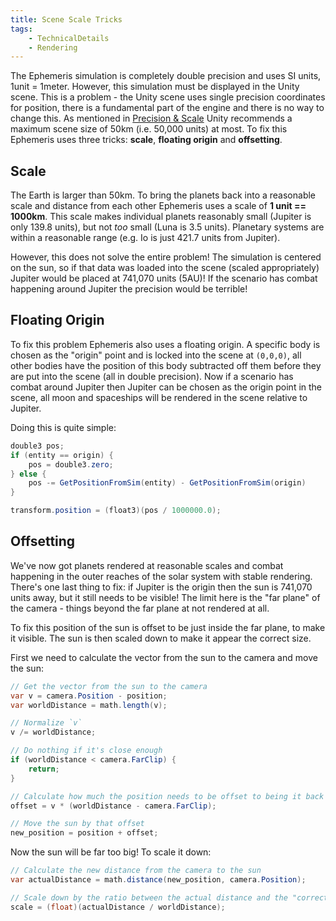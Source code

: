 ```yaml
---
title: Scene Scale Tricks
tags:
    - TechnicalDetails
    - Rendering
---
```


The Ephemeris simulation is completely double precision and uses SI units, 1unit = 1meter. However, this simulation must be displayed in the Unity scene. This is a problem - the Unity scene uses single precision coordinates for position, there is a fundamental part of the engine and there is no way to change this. As mentioned in [Precision & Scale](../PrecisionScale/PrecisionScale.md) Unity recommends a maximum scene size of 50km (i.e. 50,000 units) at most. To fix this Ephemeris uses three tricks: **scale**, **floating origin** and **offsetting**.

## Scale
The Earth is larger than 50km. To bring the planets back into a reasonable scale and distance from each other Ephemeris uses a scale of **1 unit == 1000km**. This scale makes individual planets reasonably small (Jupiter is only 139.8 units), but not _too_ small (Luna is 3.5 units). Planetary systems are within a reasonable range (e.g. Io is just 421.7 units from Jupiter).

However, this does not solve the entire problem! The simulation is centered on the sun, so if that data was loaded into the scene (scaled appropriately) Jupiter would be placed at 741,070 units (5AU)! If the scenario has combat happening around Jupiter the precision would be terrible!

## Floating Origin
To fix this problem Ephemeris also uses a floating origin. A specific body is chosen as the "origin" point and is locked into the scene at `(0,0,0)`, all other bodies have the position of this body subtracted off them before they are put into the scene (all in double precision). Now if a scenario has combat around Jupiter then Jupiter can be chosen as the origin point in the scene, all moon and spaceships will be rendered in the scene relative to Jupiter.

Doing this is quite simple:

```csharp
double3 pos;
if (entity == origin) {
    pos = double3.zero;
} else {
    pos -= GetPositionFromSim(entity) - GetPositionFromSim(origin)
}

transform.position = (float3)(pos / 1000000.0);
```

## Offsetting
We've now got planets rendered at reasonable scales and combat happening in the outer reaches of the solar system with stable rendering. There's one last thing to fix: if Jupiter is the origin then the sun is 741,070 units away, but it still needs to be visible! The limit here is the "far plane" of the camera - things beyond the far plane at not rendered at all.

To fix this position of the sun is offset to be just inside the far plane, to make it visible. The sun is then scaled down to make it appear the correct size.

First we need to calculate the vector from the sun to the camera and move the sun:

```csharp
// Get the vector from the sun to the camera
var v = camera.Position - position;
var worldDistance = math.length(v);

// Normalize `v`
v /= worldDistance;

// Do nothing if it's close enough
if (worldDistance < camera.FarClip) {
	return;
}

// Calculate how much the position needs to be offset to being it back to the far clip plane
offset = v * (worldDistance - camera.FarClip);

// Move the sun by that offset
new_position = position + offset;
```

Now the sun will be far too big! To scale it down:

```csharp
// Calculate the new distance from the camera to the sun
var actualDistance = math.distance(new_position, camera.Position);

// Scale down by the ratio between the actual distance and the "correct" distance
scale = (float)(actualDistance / worldDistance);
```